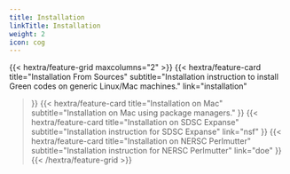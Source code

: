 ```yaml
---
title: Installation
linkTitle: Installation
weight: 2
icon: cog
---
```


{{< hextra/feature-grid maxcolumns="2" >}}
  {{< hextra/feature-card
    title="Installation From Sources"
    subtitle="Installation instruction to install Green codes on generic Linux/Mac machines."
    link="installation"
  >}}
  {{< hextra/feature-card
    title="Installation on Mac"
    subtitle="Installation on Mac using package managers."
  >}}
  {{< hextra/feature-card
    title="Installation on SDSC Expanse"
    subtitle="Installation instruction for SDSC Expanse"
    link="nsf"
  >}}
  {{< hextra/feature-card
    title="Installation on NERSC Perlmutter"
    subtitle="Installation instruction for NERSC Perlmutter"
    link="doe"
  >}}
{{< /hextra/feature-grid >}}
